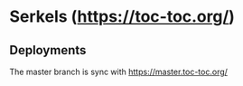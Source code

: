 # Serkels (https://toc-toc.org/)

## Deployments

The master branch is sync with https://master.toc-toc.org/

